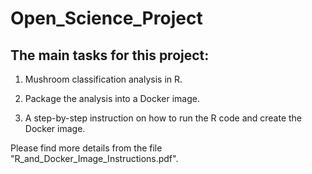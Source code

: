 # Open_Science_Project

## The main tasks for this project:
1. Mushroom classification analysis in R. 

2. Package the analysis into a Docker image. 

3. A step-by-step instruction on how to run the R code and create the Docker image. 

Please find more details from the file "R_and_Docker_Image_Instructions.pdf".


